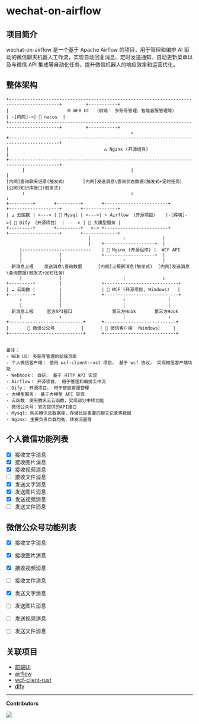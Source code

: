 # wechat-on-airflow

## 项目简介

wechat-on-airflow 是一个基于 Apache Airflow 的项目，用于管理和编排 AI 驱动的微信聊天机器人工作流，实现自动回复消息、定时发送通知、自动更新菜单以及与微信 API 集成等自动化任务，提升微信机器人的响应效率和运营优化。

## 整体架构

```
+-----------------------------------------------------------------------------------------+         +-----------+
|                      🌐 WEB UI  （前端： 多账号管理、智能客服管理等）                         | -[内网]->| 🔐 nacos  |
+-----------------------------------------------------------------------------------------+         +-----------+
                                               ↓       
+-----------------------------------------------------------------------------------------+
|                                    ⚖️ Nginx (开源组件)                                    |
+-----------------------------------------------------------------------------------------+
      |                                        |                             |
[内网]查询聊天记录(触发式）      [内网]发送消息\查询状态数据(触发式+定时任务）    [公网]知识库接口(触发式)       
      ↓                                        ↓                             ↓   
+---------+       +---------+       +------------------------+         +-------------------+       +-------------+
| ☁️ 云函数 | <---> | 💾 Mysql | <--->| ⭐️ Airflow （开源项目）   |-[跨境]->| 🤖 Dify （开源项目） | ----> | 🧠 大模型服务 |
+---------+       +---------+   <-> +------------------------+         +-------------------+       +-------------+
                               |            ↑              |
                               |    +-------------------+  |
     |--------------------------    | 🔌 Nginx (开源组件) |  WCF API
     |              |               +-------------------+  |
     |              |                       ↑              |
  新消息上报    发送消息\查询数据      [内网]上报新消息(触发式)  [内网]发送消息\查询数据(触发式+定时任务）
     |              |                       |              ↓
+---------+         |               +----------------------------+
| ☁️ 云函数 |         |               | 🔄 WCF (开源项目, Windows)   |
+---------+         |               +----------------------------+
     ↑              |                       ↑                |
     |              |                       |                |
  新消息上报     官方API接口               第三方Hook       第三方Hook
     |              ↓                       |                ↓
+----------------------------+      +---------------------------+
|       📢 微信公众号          |      | 💬 微信客户端 （Windows）    |
+----------------------------+      +---------------------------+


备注：
- WEB UI: 多账号管理的前端页面
- 个人微信客户端： 使用 wcf-client-rust 项目， 基于 wcf 协议， 实现微信客户端功能
- Webhook： 自研， 基于 HTTP API 实现
- Airflow： 开源项目， 用于管理和编排工作流
- Dify： 开源项目， 用于智能客服管理
- 大模型服务： 基于大模型 API 实现
- 云函数：使用腾讯云云函数，实现部分中转功能
- 微信公众号：官方提供的API接口
- Mysql: 购买腾讯云数据库，存储比较重要的聊天记录等数据
- Nginx: 主要负责负载均衡、转发流量等
```

## 个人微信功能列表

- [x] 接收文字消息
- [x] 接收图片消息
- [x] 接收视频消息
- [ ] 接收文件消息
- [x] 发送文字消息
- [x] 发送图片消息
- [x] 发送视频消息
- [ ] 发送文件消息

## 微信公众号功能列表

- [x] 接收文字消息
- [x] 接收图片消息
- [x] 接收视频消息
- [ ] 接收文件消息
- [x] 发送文字消息
- [ ] 发送图片消息
- [ ] 发送视频消息
- [ ] 发送文件消息


## 关联项目

- [前端UI](https://github.com/YuChanGongzhu/ai-agent)
- [airflow](https://github.com/apache/airflow)
- [wcf-client-rust](https://github.com/lich0821/wcf-client-rust)
- [dify](https://github.com/langgenius/dify)

---

**Contributors**

<a href="https://github.com/claude89757/wechat-on-airflow/graphs/contributors">
  <img src="https://contrib.rocks/image?repo=claude89757/wechat-on-airflow" />
</a>
